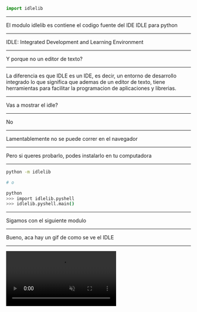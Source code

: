 ```py
import idlelib
```

---

El modulo idlelib es contiene el codigo fuente del IDE IDLE para python

---

IDLE: Integrated Development and Learning Environment

---

Y porque no un editor de texto?

---

La diferencia es que IDLE es un IDE, es decir, un entorno de desarrollo integrado
lo que significa que ademas de un editor de texto, tiene herramientas para facilitar la programacion
de aplicaciones y librerias.

---

Vas a mostrar el idle?

---

No

---

Lamentablemente no se puede correr en el navegador

---

Pero si queres probarlo, podes instalarlo en tu computadora

---

```bash
python -m idlelib

# o

python
>>> import idlelib.pyshell
>>> idlelib.pyshell.main()
```

---

Sigamos con el siguiente modulo

---

Bueno, aca hay un gif de como se ve el IDLE

---

<video controls autoplay loop muted>
  <source src="/2024/idle_demo.mp4" type="video/mp4">
  Your browser does not support the video tag.
</video>
